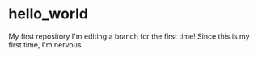# hello_world
My first repository 
I'm editing a branch for the first time! Since this is my first time, I'm nervous.
